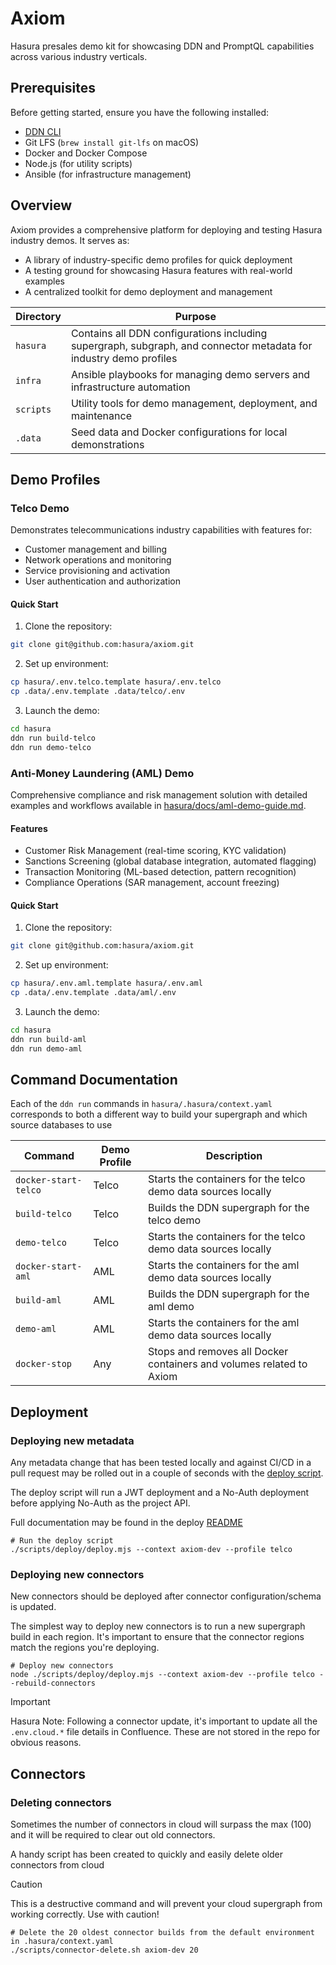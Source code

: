 # Axiom
Hasura presales demo kit for showcasing DDN and PromptQL capabilities across various industry verticals.

## Prerequisites
Before getting started, ensure you have the following installed:
- [DDN CLI](https://hasura.io/docs/3.0/reference/cli/installation/)
- Git LFS (`brew install git-lfs` on macOS)
- Docker and Docker Compose
- Node.js (for utility scripts)
- Ansible (for infrastructure management)

## Overview
Axiom provides a comprehensive platform for deploying and testing Hasura industry demos. It serves as:
- A library of industry-specific demo profiles for quick deployment
- A testing ground for showcasing Hasura features with real-world examples
- A centralized toolkit for demo deployment and management

| Directory | Purpose |
|-----------|---------|
| `hasura` | Contains all DDN configurations including supergraph, subgraph, and connector metadata for industry demo profiles |
| `infra` | Ansible playbooks for managing demo servers and infrastructure automation |
| `scripts` | Utility tools for demo management, deployment, and maintenance |
| `.data` | Seed data and Docker configurations for local demonstrations |

## Demo Profiles

### Telco Demo
Demonstrates telecommunications industry capabilities with features for:
- Customer management and billing
- Network operations and monitoring
- Service provisioning and activation
- User authentication and authorization

#### Quick Start
1. Clone the repository:
```bash
git clone git@github.com:hasura/axiom.git
```

2. Set up environment:
```bash
cp hasura/.env.telco.template hasura/.env.telco
cp .data/.env.template .data/telco/.env
```

3. Launch the demo:
```bash
cd hasura
ddn run build-telco
ddn run demo-telco
```

### Anti-Money Laundering (AML) Demo
Comprehensive compliance and risk management solution with detailed examples and workflows available in [hasura/docs/aml-demo-guide.md](hasura/docs/aml-demo-guide.md).

#### Features
- Customer Risk Management (real-time scoring, KYC validation)
- Sanctions Screening (global database integration, automated flagging)
- Transaction Monitoring (ML-based detection, pattern recognition)
- Compliance Operations (SAR management, account freezing)

#### Quick Start
1. Clone the repository:
```bash
git clone git@github.com:hasura/axiom.git
```

2. Set up environment:
```bash
cp hasura/.env.aml.template hasura/.env.aml
cp .data/.env.template .data/aml/.env
```

3. Launch the demo:
```bash
cd hasura
ddn run build-aml
ddn run demo-aml
```

## Command Documentation
Each of the `ddn run` commands in `hasura/.hasura/context.yaml` corresponds to both a different way to build your supergraph and which source databases to use

| **Command**              | **Demo Profile** | **Description**                                                                                                   |
|--------------------------|-----------------|-------------------------------------------------------------------------------------------------------------------|
| `docker-start-telco`     | Telco           | Starts the containers for the telco demo data sources locally|
| `build-telco`            | Telco           | Builds the DDN supergraph for the telco demo|
| `demo-telco`             | Telco           | Starts the containers for the telco demo data sources locally|
| `docker-start-aml`     | AML           | Starts the containers for the aml demo data sources locally|
| `build-aml`            | AML           | Builds the DDN supergraph for the aml demo|
| `demo-aml`             | AML           | Starts the containers for the aml demo data sources locally|
| `docker-stop`            | Any             | Stops and removes all Docker containers and volumes related to Axiom|


## Deployment

### Deploying new metadata

Any metadata change that has been tested locally and against CI/CD in a pull request may be rolled out in a couple of seconds with the [deploy script](./scripts/deploy/). 

The deploy script will run a JWT deployment and a No-Auth deployment before applying No-Auth as the project API.

Full documentation may be found in the deploy [README](./scripts/deploy/README.md)

```
# Run the deploy script
./scripts/deploy/deploy.mjs --context axiom-dev --profile telco
```

### Deploying new connectors
New connectors should be deployed after connector configuration/schema is updated.

The simplest way to deploy new connectors is to run a new supergraph build in each region. It's important to ensure that the connector regions match the regions you're deploying.

```
# Deploy new connectors
node ./scripts/deploy/deploy.mjs --context axiom-dev --profile telco --rebuild-connectors
```

> [!IMPORTANT]  
> Hasura Note: Following a connector update, it's important to update all the `.env.cloud.*` file details in Confluence. These are not stored in the repo for obvious reasons.

## Connectors

### Deleting connectors
Sometimes the number of connectors in cloud will surpass the max (100) and it will be required to clear out old connectors.

A handy script has been created to quickly and easily delete older connectors from cloud

> [!CAUTION]
> This is a destructive command and will prevent your cloud supergraph from working correctly. Use with caution!

```
# Delete the 20 oldest connector builds from the default environment in .hasura/context.yaml
./scripts/connector-delete.sh axiom-dev 20
```